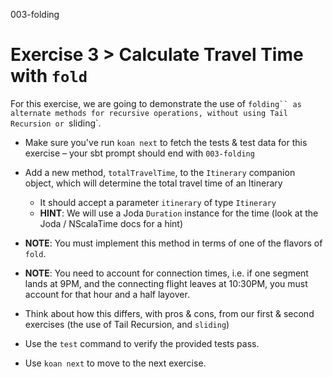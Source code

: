 003-folding

# Exercise 3 > Calculate Travel Time with `fold`

For this exercise, we are going to demonstrate the use of `folding`` as alternate methods for recursive operations, without using Tail Recursion or `sliding`.

- Make sure you've run `koan next` to fetch the tests & test data for this exercise – your sbt prompt should end with `003-folding`
- Add a new method, `totalTravelTime`, to the `Itinerary` companion object, which will determine the total travel time  of an Itinerary
  + It should accept a parameter `itinerary` of type `Itinerary`
  + **HINT**: We will use a Joda `Duration` instance for the time (look at the Joda / NScalaTime docs for a hint)
- **NOTE**: You must implement this method in terms of one of the flavors of `fold`.
- **NOTE**: You need to account for connection times, i.e. if one segment lands at 9PM, and the connecting flight leaves at 10:30PM, you must account for that hour and a half layover.

- Think about how this differs, with pros & cons, from our first & second exercises (the use of Tail Recursion, and `sliding`)
- Use the `test` command to verify the provided tests pass.
- Use `koan next` to move to the next exercise.
